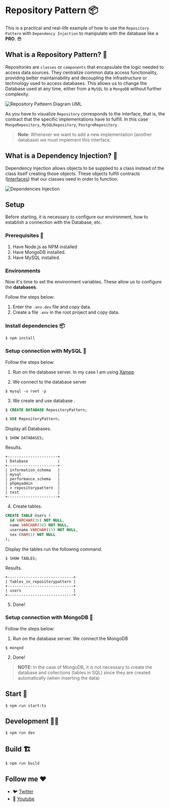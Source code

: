 # Repository Pattern 📦

This is a practical and real-life example of how to use the `Repository Pattern` with `Dependency Injection` to manipulate with the database like a **PRO**. 😎

## What is a Repository Pattern? 🤔

Repositories are `classes` or `components` that encapsulate the logic needed to access data sources. They centralize common data access functionality, providing better maintainability and decoupling the infrastructure or technology used to access databases. This allows us to change the Database used at any time, either from a `MySQL` to a `MongoDB` without further complexity.

![Repository Patteern Diagram UML](https://user-images.githubusercontent.com/64434514/200150833-2a0d4d65-b176-4556-ace7-e05ff067911f.png)

As you have to visualize `Repository` corresponds to the interface, that is, the contract that the specific implementations have to fulfill. In this case `MongoRepository`, `MySQLRepository`, `PostgreRepository`.

> **Note**: Whenever we want to add a new implementation (another database) we must implement this interface.

## What is a Dependency Injection? 💉

Dependency Injection allows objects to be supplied to a class instead of the class itself creating those objects. These objects fulfill contracts ([Interfaces](https://www.typescriptlang.org/docs/handbook/typescript-tooling-in-5-minutes.html#interfaces)) that our classes need in order to function.

![Dependencies Injection](https://user-images.githubusercontent.com/64434514/200151676-40359e1c-4237-43d6-a70e-406c387fd681.png)

## Setup

Before starting, it is necessary to configure our environment, how to establish a connection with the Database, etc.

### Prerequisites 📝

1. Have Node.js as NPM installed
2. Have MongoDB installed.
3. Have MySQL installed.

### Environments

Now it's time to set the environment variables. These allow us to configure the **databases**.

Follow the steps below:

1. Enter the `.env.dev` file and copy data.
2. Create a file `.env` in the root project and copy data.

### Install dependencies 📦

```
$ npm install
```

### Setup connection with MySQL 🐬

Follow the steps below:

1. Run on the database server. In my case I am using [Xampp](https://www.apachefriends.org/index.html)

2. We connect to the database server

```
$ mysql -u root -p
```

3. We create and use database .
```sql
$ CREATE DATABASE RepositoryPattern;

$ USE RepositoryPattern;
```

Display all Databases.

```
$ SHOW DATABASES;
```

Results.

```
+----------------------+
| Database             |
+----------------------+
| information_schema   |
| mysql                |
| performance_schema   |
| phpmyadmin           |
| > repositorypattern  |
| test                 |
+----------------------+
```

4. Create tables.

```sql
CREATE TABLE Users (
  id VARCHAR(36) NOT NULL,
  name VARCHAR(50) NOT NULL,
  username VARCHAR(15) NOT NULL,
  sex CHAR(1) NOT NULL
);
```

Display the tables run the following command.

```
$ SHOW TABLES;
```

Results.

```
+-----------------------------+
| Tables_in_repositorypattern |
+-----------------------------+
| users                       |
+-----------------------------+
```

5. Done!

### Setup connection with MongoDB 🍃

Follow the steps below:

1. Run on the database server. We connect the MongoDB
```
$ mongod
```
2. Done!

> **NOTE:** In the case of MongoDB, it is not necessary to create the database and collections (tables in SQL) since they are created automatically (when inserting the data)

## Start 🚀

```
$ npm run start:ts
```

## Development 👨‍💻

```
$ npm run dev
```

## Build 🏗️

```
$ npm run build
```

## Follow me ❤️

- 🐦 [Twitter](https://twitter.com/thebug404)
- 📼 [Youtube](https://www.youtube.com/channel/UCHmWusp8DFxj9NR_QxRw6HA)
